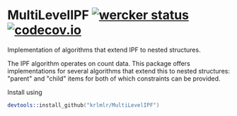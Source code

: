 # MultiLevelIPF [![wercker status](https://app.wercker.com/status/4c6df82f657e4fee539c60601da8944d/s/master "wercker status")](https://app.wercker.com/project/bykey/4c6df82f657e4fee539c60601da8944d) [![codecov.io](https://codecov.io/github/krlmlr/MultiLevelIPF/coverage.svg?branch=master)](https://codecov.io/github/krlmlr/MultiLevelIPF?branch=master)

Implementation of algorithms that extend IPF to nested structures.

The IPF algorithm operates on count data.  This package offers implementations for several algorithms that extend this to nested structures: "parent" and "child" items for both of which constraints can be provided.

Install using

```s
devtools::install_github("krlmlr/MultiLevelIPF")
```
